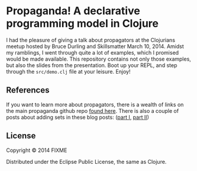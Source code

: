 # Propaganda! A declarative programming model in Clojure

I had the pleasure of giving a talk about propagators at the Clojurians
meetup hosted by Bruce Durling and Skillsmatter March 10, 2014. Amidst
my ramblings, I went through quite a lot of examples, which I promised
would be made available. This repository contains not only those
examples, but also the slides from the presentation. Boot up your REPL,
and step through the `src/demo.clj` file at your leisure. Enjoy!

## References

If you want to learn more about propagators, there is a wealth of links
on the main propaganda github repo
[found here](http://github.com/tgk/propaganda). There is also a couple
of posts about adding sets in these blog posts:
([part I](http://tgk.github.io/2014/01/getting-hot-with-propagators.html),
[part II](http://tgk.github.io/2014/01/taking-propagators-to-the-next-level.html))

## License

Copyright © 2014 FIXME

Distributed under the Eclipse Public License, the same as Clojure.
